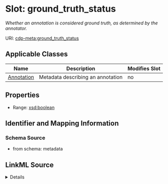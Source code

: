 # Slot: ground_truth_status


_Whether an annotation is considered ground truth, as determined by the annotator._



URI: [cdp-meta:ground_truth_status](metadataground_truth_status)



<!-- no inheritance hierarchy -->




## Applicable Classes

| Name | Description | Modifies Slot |
| --- | --- | --- |
[Annotation](Annotation.md) | Metadata describing an annotation |  no  |







## Properties

* Range: [xsd:boolean](http://www.w3.org/2001/XMLSchema#boolean)





## Identifier and Mapping Information







### Schema Source


* from schema: metadata




## LinkML Source

<details>
```yaml
name: ground_truth_status
description: Whether an annotation is considered ground truth, as determined by the
  annotator.
from_schema: metadata
exact_mappings:
- cdp-common:annotation_ground_truth_status
rank: 1000
alias: ground_truth_status
owner: Annotation
domain_of:
- Annotation
range: boolean
inlined: true
inlined_as_list: true

```
</details>